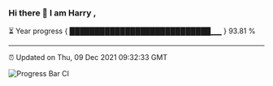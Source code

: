 ### Hi there 👋 I am Harry , 

⏳ Year progress { ████████████████████████████▁▁ } 93.81 %

---

⏰ Updated on Thu, 09 Dec 2021 09:32:33 GMT

![Progress Bar CI](https://github.com/duykhang68/duykhang68/workflows/Progress%20Bar%20CI/badge.svg)
